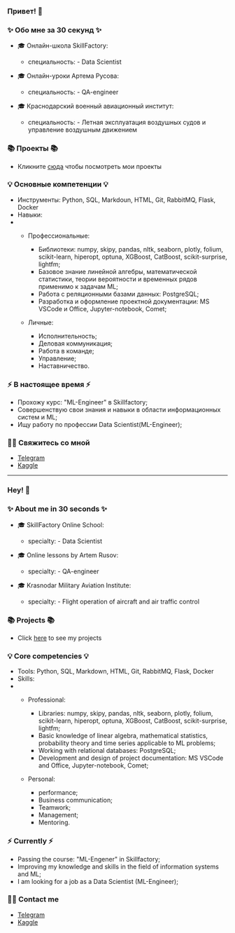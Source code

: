 ### Привет! 👋

### ✨ Обо мне за 30 секунд ✨ 

* 🎓 Онлайн-школа SkillFactory:
  - специальность: - Data Scientist
 
* 🎓 Онлайн-уроки Артема Русова:
  - специальность: - QA-engineer   

* 🎓 Краснодарский военный авиационный институт:
  - специальность: - Летная эксплуатация воздушных судов и управление воздушным движением
  
### 📚 Проекты 📚

* Кликните [сюда](https://github.com/Punich-Pavel/Portfolio) чтобы посмотреть мои проекты

### 💡 Основные компетенции 💡

- Инструменты: Python, SQL, Markdoun, HTML, Git, RabbitMQ, Flask, Docker 
- Навыки:
-  
    * Профессиональные:
      - Библиотеки: numpy, skipy, pandas, nltk, seaborn, plotly, folium, scikit-learn, hiperopt, optuna, XGBoost, CatBoost, scikit-surprise, lightfm;
      - Базовое знание линейной алгебры, математической статистики, теории вероятности и временных рядов применимо к задачам ML;
      - Работа с реляционными базами данных: PostgreSQL;
      - Разработка и оформление проектной документации: MS VSCode и Office, Jupyter-notebook, Comet;
    
    * Личные:
      - Исполнительность;
      - Деловая коммуникация;
      - Работа в команде;
      - Управление;
      - Наставничество.
   
### ⚡️ В настоящее время ⚡️

- Прохожу курс: "ML-Engineer" в Skillfactory;
- Совершенствую свои знания и навыки в области информационных систем и ML;
- Ищу работу по профессии Data Scientist(ML-Engineer);
 

### 🙌🏻 Свяжитесь со мной

- [Telegram](@Black_ground_DS)
- [Kaggle](https://www.kaggle.com/pavelpunich)

---

### Hey! 👋

### ✨ About me in 30 seconds ✨

* 🎓 SkillFactory Online School:
   - specialty: - Data Scientist
 
* 🎓 Online lessons by Artem Rusov:
   - specialty: - QA-engineer

* 🎓 Krasnodar Military Aviation Institute:
   - specialty: - Flight operation of aircraft and air traffic control
  
### 📚 Projects 📚

* Click [here](https://github.com/Punich-Pavel/Portfolio) to see my projects

### 💡 Core competencies 💡

- Tools: Python, SQL, Markdown, HTML, Git, RabbitMQ, Flask, Docker
- Skills:
-
     * Professional:
       - Libraries: numpy, skipy, pandas, nltk, seaborn, plotly, folium, scikit-learn, hiperopt, optuna, XGBoost, CatBoost, scikit-surprise, lightfm;
       - Basic knowledge of linear algebra, mathematical statistics, probability theory and time series applicable to ML problems;
       - Working with relational databases: PostgreSQL;
       - Development and design of project documentation: MS VSCode and Office, Jupyter-notebook, Comet;
    
     * Personal:
       - performance;
       - Business communication;
       - Teamwork;
       - Management;
       - Mentoring.
   
### ⚡️ Currently ⚡️

- Passing the course: "ML-Engener" in Skillfactory;
- Improving my knowledge and skills in the field of information systems and ML;
- I am looking for a job as a Data Scientist (ML-Engineer);
 

### 🙌🏻 Contact me

- [Telegram](@Black_ground_DS)
- [Kaggle](https://www.kaggle.com/pavelpunich)
